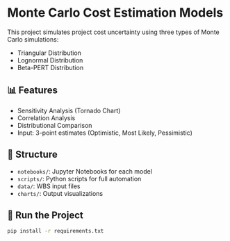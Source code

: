 # Monte Carlo Cost Estimation Models

This project simulates project cost uncertainty using three types of Monte Carlo simulations:
- Triangular Distribution
- Lognormal Distribution
- Beta-PERT Distribution

## 📊 Features

- Sensitivity Analysis (Tornado Chart)
- Correlation Analysis
- Distributional Comparison
- Input: 3-point estimates (Optimistic, Most Likely, Pessimistic)

## 📁 Structure

- `notebooks/`: Jupyter Notebooks for each model
- `scripts/`: Python scripts for full automation
- `data/`: WBS input files
- `charts/`: Output visualizations

## 🔧 Run the Project

```bash
pip install -r requirements.txt
